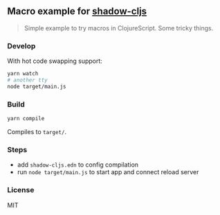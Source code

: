 
Macro example for [shadow-cljs](https://github.com/thheller/shadow-cljs)
----

> Simple example to try macros in ClojureScript. Some tricky things.

### Develop

With hot code swapping support:

```bash
yarn watch
# another tty
node target/main.js
```

### Build

```bash
yarn compile
```

Compiles to `target/`.

### Steps

* add `shadow-cljs.edn` to config compilation
* run `node target/main.js` to start app and connect reload server

### License

MIT
